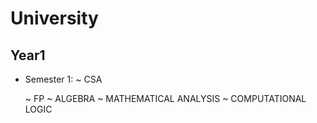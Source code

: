 # University

## Year1
  * Semester 1:
    ~ CSA
    
    ~ FP
    ~ ALGEBRA
    ~ MATHEMATICAL ANALYSIS
    ~ COMPUTATIONAL LOGIC
    
